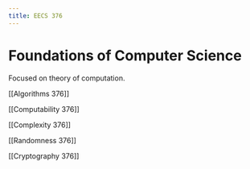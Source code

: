 ```yaml
---
title: EECS 376
---
```


# Foundations of Computer Science

Focused on theory of computation.

[[Algorithms 376]]

[[Computability 376]]

[[Complexity 376]]

[[Randomness 376]]

[[Cryptography 376]]

